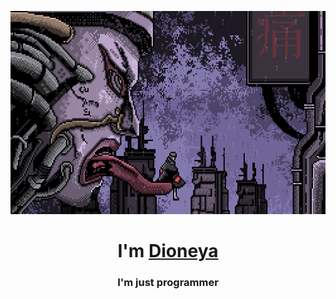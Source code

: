 <img src="https://github.com/Dioneya/Dioneya/blob/main/Rain.gif" height="325"/></h1>
<h1 align="center">I'm <a href="https://daniilshat.ru/" target="_blank">Dioneya</a> 

<h3 align="center">I'm just programmer</h3>
